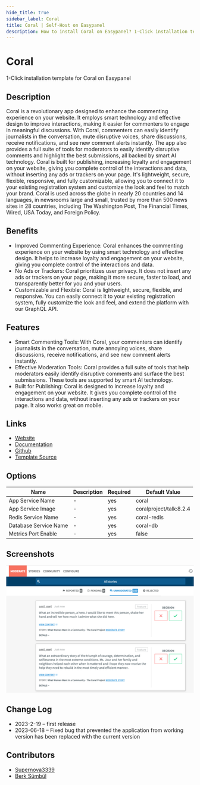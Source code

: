 ```yaml
---
hide_title: true
sidebar_label: Coral
title: Coral | Self-Host on Easypanel
description: How to install Coral on Easypanel? 1-Click installation template for Coral on Easypanel
---
```


<!-- generated -->

# Coral

1-Click installation template for Coral on Easypanel

## Description

Coral is a revolutionary app designed to enhance the commenting experience on your website. It employs smart technology and effective design to improve interactions, making it easier for commenters to engage in meaningful discussions. With Coral, commenters can easily identify journalists in the conversation, mute disruptive voices, share discussions, receive notifications, and see new comment alerts instantly. The app also provides a full suite of tools for moderators to easily identify disruptive comments and highlight the best submissions, all backed by smart AI technology. Coral is built for publishing, increasing loyalty and engagement on your website, giving you complete control of the interactions and data, without inserting any ads or trackers on your page. It&#39;s lightweight, secure, flexible, responsive, and fully customizable, allowing you to connect it to your existing registration system and customize the look and feel to match your brand. Coral is used across the globe in nearly 20 countries and 14 languages, in newsrooms large and small, trusted by more than 500 news sites in 28 countries, including The Washington Post, The Financial Times, Wired, USA Today, and Foreign Policy.

## Benefits

- Improved Commenting Experience: Coral enhances the commenting experience on your website by using smart technology and effective design. It helps to increase loyalty and engagement on your website, giving you complete control of the interactions and data.
- No Ads or Trackers: Coral prioritizes user privacy. It does not insert any ads or trackers on your page, making it more secure, faster to load, and transparently better for you and your users.
- Customizable and Flexible: Coral is lightweight, secure, flexible, and responsive. You can easily connect it to your existing registration system, fully customize the look and feel, and extend the platform with our GraphQL API.

## Features

- Smart Commenting Tools: With Coral, your commenters can identify journalists in the conversation, mute annoying voices, share discussions, receive notifications, and see new comment alerts instantly.
- Effective Moderation Tools: Coral provides a full suite of tools that help moderators easily identify disruptive comments and surface the best submissions. These tools are supported by smart AI technology.
- Built for Publishing: Coral is designed to increase loyalty and engagement on your website. It gives you complete control of the interactions and data, without inserting any ads or trackers on your page. It also works great on mobile.

## Links

- [Website](https://coralproject.net/)
- [Documentation](https://docs.coralproject.net/)
- [Github](https://github.com/coralproject/talk)
- [Template Source](https://github.com/easypanel-io/templates/tree/main/templates/coralproject)

## Options

Name | Description | Required | Default Value
-|-|-|-
App Service Name | - | yes | coral
App Service Image | - | yes | coralproject/talk:8.2.4
Redis Service Name | - | yes | coral-redis
Database Service Name | - | yes | coral-db
Metrics Port Enable | - | yes | false

## Screenshots

![Coral Screenshot](./assets/screenshot.png)

## Change Log

- 2023-2-19 – first release
- 2023-06-18 – Fixed bug that prevented the application from working version has been replaced with the current version

## Contributors

- [Supernova3339](https://github.com/Supernova3339)
- [Berk Sümbül](https://berksmbl.com)
